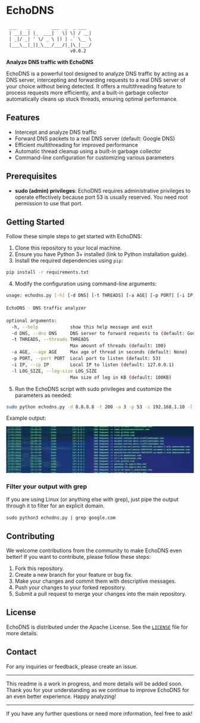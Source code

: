 
# EchoDNS

```
 ___    _        ___  _  _ ___ 
 | __|__| |_  ___|   \| \| / __|
 | _|/ _| ' \/ _ \ |) | .` \__ \
 |___\__|_||_\___/___/|_|\_|___/
                        v0.0.2
```


**Analyze DNS traffic with EchoDNS**

EchoDNS is a powerful tool designed to analyze DNS traffic by acting as a DNS server, intercepting and forwarding requests to a real DNS server of your choice without being detected. It offers a multithreading feature to process requests more efficiently, and a built-in garbage collector automatically cleans up stuck threads, ensuring optimal performance.

## Features

- Intercept and analyze DNS traffic
- Forward DNS packets to a real DNS server (default: Google DNS)
- Efficient multithreading for improved performance
- Automatic thread cleanup using a built-in garbage collector
- Command-line configuration for customizing various parameters

## Prerequisites

- **sudo (admin) privileges**: EchoDNS requires administrative privileges to operate effectively because port 53 is usually reserved. You need root permission to use that port.

## Getting Started

Follow these simple steps to get started with EchoDNS:

1. Clone this repository to your local machine.
2. Ensure you have Python 3+ installed (link to Python installation guide).
3. Install the required dependencies using `pip`:

```bash
pip install -r requirements.txt
```

4. Modify the configuration using command-line arguments:

```bash
usage: echodns.py [-h] [-d DNS] [-t THREADS] [-a AGE] [-p PORT] [-i IP] [-l LOG_SIZE]

EchoDNS - DNS traffic analyzer

optional arguments:
  -h, --help            show this help message and exit
  -d DNS, --dns DNS     DNS server to forward requests to (default: Google DNS)
  -t THREADS, --threads THREADS
                        Max amount of threads (default: 100)
  -a AGE, --age AGE     Max age of thread in seconds (default: None)
  -p PORT, --port PORT  Local port to listen (default: 53)
  -i IP, --ip IP        Local IP to listen (default: 127.0.0.1)
  -l LOG_SIZE, --log-size LOG_SIZE
                        Max size of log in KB (default: 100KB)
```

5. Run the EchoDNS script with sudo privileges and customize the parameters as needed:

```bash
sudo python echodns.py -d 8.8.8.8 -t 200 -a 3 -p 53 -i 192.168.1.10 -l 512000
```

Example output:

![alt text](https://github.com/olizimmermann/echodns/blob/main/images/example.png?raw=true)

### Filter your output with grep

If you are using Linux (or anything else with grep), just pipe the output through it to filter for an explicit domain. 

```sudo python3 echodns.py | grep google.com```

## Contributing

We welcome contributions from the community to make EchoDNS even better! If you want to contribute, please follow these steps:

1. Fork this repository.
2. Create a new branch for your feature or bug fix.
3. Make your changes and commit them with descriptive messages.
4. Push your changes to your forked repository.
5. Submit a pull request to merge your changes into the main repository.

## License

EchoDNS is distributed under the Apache License. See the [`LICENSE`](LICENSE) file for more details.


## Contact

For any inquiries or feedback, please create an issue.

---
This readme is a work in progress, and more details will be added soon. Thank you for your understanding as we continue to improve EchoDNS for an even better experience. Happy analyzing!

---

If you have any further questions or need more information, feel free to ask!

